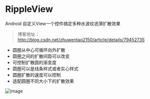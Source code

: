 # RippleView

Android 自定义View一个控件搞定多种水波纹涟漪扩散效果

> 博客地址：http://blog.csdn.net/zhuwentao2150/article/details/79452735

- 圆圈从中心可循环向外扩散
- 圆圈之间的扩散间距可以改变
- 可控制扩散圆的渐变度
- 圆圈可以是线条样式或者实心样式
- 圆圈扩散的速度可以控制
- 适配圆圈不同大小下的扩散效果

![image](http://img-blog.csdn.net/20180318221722414?watermark/2/text/Ly9ibG9nLmNzZG4ubmV0L3podXdlbnRhbzIxNTA=/font/5a6L5L2T/fontsize/400/fill/I0JBQkFCMA==/dissolve/70)
